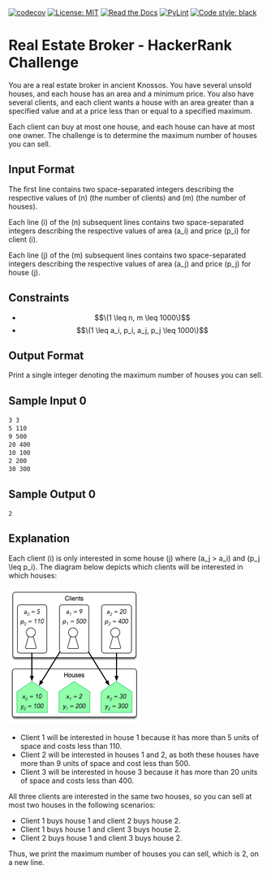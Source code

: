 [![codecov](https://codecov.io/gh/arturogonzalezm/real_estate_broker_python/graph/badge.svg?token=JUIEFPVADW)](https://codecov.io/gh/arturogonzalezm/real_estate_broker_python)
[![License: MIT](https://img.shields.io/badge/License-MIT-purple.svg)](https://github.com/arturogonzalezm/real_estate_broker_python/blob/master/LICENSE)
[![Read the Docs](https://img.shields.io/readthedocs/:packageName)](https://github.com/arturogonzalezm/docs/real-estate-broker-English.pdf)
[![PyLint](https://github.com/arturogonzalezm/real_estate_broker_python/actions/workflows/workflow.yml/badge.svg)](https://github.com/arturogonzalezm/real_estate_broker_python/actions/workflows/workflow.yml)
[![Code style: black](https://img.shields.io/badge/code%20style-black-000000.svg)](https://github.com/psf/black)

# Real Estate Broker - HackerRank Challenge

You are a real estate broker in ancient Knossos. 
You have several unsold houses, and each house has an area and a minimum price. 
You also have several clients, and each client wants a house with an area greater than a specified value and at a price less than or equal to a specified maximum.

Each client can buy at most one house, and each house can have at most one owner. The challenge is to determine the maximum number of houses you can sell.

## Input Format

The first line contains two space-separated integers describing the respective values of \(n\) (the number of clients) and \(m\) (the number of houses).

Each line \(i\) of the \(n\) subsequent lines contains two space-separated integers describing the respective values of area \(a_i\) and price \(p_i\) for client \(i\).

Each line \(j\) of the \(m\) subsequent lines contains two space-separated integers describing the respective values of area \(a_j\) and price \(p_j\) for house \(j\).

## Constraints

- $$\(1 \leq n, m \leq 1000\)$$
- $$\(1 \leq a_i, p_i, a_j, p_j \leq 1000\)$$

## Output Format

Print a single integer denoting the maximum number of houses you can sell.

## Sample Input 0

```
3 3
5 110
9 500
20 400
10 100
2 200
30 300
```

## Sample Output 0

```
2
```


## Explanation

Each client \(i\) is only interested in some house \(j\) where \(a_j > a_i\) and \(p_j \leq p_i\). The diagram below depicts which clients will be interested in which houses:

![explanation](assets/images/explanation.png)


- Client 1 will be interested in house 1 because it has more than 5 units of space and costs less than 110.
- Client 2 will be interested in houses 1 and 2, as both these houses have more than 9 units of space and cost less than 500.
- Client 3 will be interested in house 3 because it has more than 20 units of space and costs less than 400.

All three clients are interested in the same two houses, so you can sell at most two houses in the following scenarios:

- Client 1 buys house 1 and client 2 buys house 2.
- Client 1 buys house 1 and client 3 buys house 2.
- Client 2 buys house 1 and client 3 buys house 2.

Thus, we print the maximum number of houses you can sell, which is 2, on a new line.
